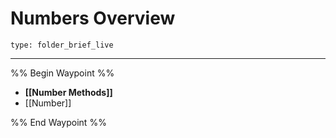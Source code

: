 # Numbers Overview
 
```ccard
type: folder_brief_live
```
 
---

%% Begin Waypoint %%
- **[[Number Methods]]**
- [[Number]]

%% End Waypoint %%